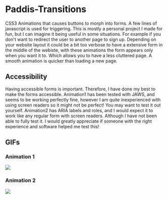 # Paddis-Transitions
CSS3 Animations that causes buttons to morph into forms. A few lines of javascript is used for triggering. This is mostly a personal project I made for fun, but I can imagine it being useful in some situations. For example if you don't want to redirect the user to another page to sign up. Depending on your website layout it could be a bit too verbose to have a extensive form in the middle of the webiste, with these animations the form appears only when you want it to. Which allows you to have a less cluttered page. A smooth animation is quicker than loading a new page. 

## Accessibility
Having accessible forms is important. Therefore, I have done my best to make the forms accessible. Animation1 has been tested with JAWS, and seems to be working perfectly fine, however I am quite inexperienced with using screen readers so it might not be perfect! You may want to test it out yourself. Animation2 has ARIA labels and roles, and I would expect it to work like any regular form with screen readers. Although I have not been able to fully test it. I would greatly appreciate if someone with the right experience and software helped me test this! 
## GIFs

### Animation 1
![](https://i.imgur.com/iHLrJNG.gif)

### Animation 2
![](https://i.imgur.com/WWdKfdX.gif)
